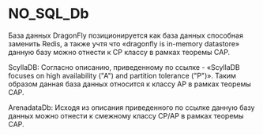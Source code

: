 # NO_SQL_Db
База данных DragonFly позиционируется как база данных способная заменить Redis, а также учтя что «dragonfly is in-memory datastore» данную базу можно отнести к CP классу в рамках теоремы CAP.

ScyllaDB: Согласно описанию, приведенному по ссылке  - «ScyllaDB  focuses on high availability ("A") and partition tolerance ("P")».  Таким образом данная база данных относится к  классу  AP в рамках теоремы CAP.

ArenadataDb: Исходя из описания приведенного по ссылке данную базу данных можно отнести к смежному классу CP/AP в рамках теоремы CAP.
